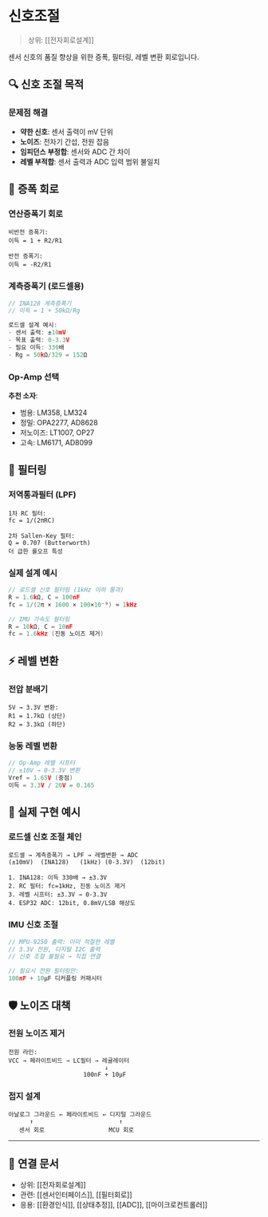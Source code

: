 # 신호조절

> 상위: [[전자회로설계]]

센서 신호의 품질 향상을 위한 증폭, 필터링, 레벨 변환 회로입니다.

## 🔍 신호 조절 목적

### 문제점 해결
- **약한 신호**: 센서 출력이 mV 단위
- **노이즈**: 전자기 간섭, 전원 잡음
- **임피던스 부정합**: 센서와 ADC 간 차이
- **레벨 부적합**: 센서 출력과 ADC 입력 범위 불일치

## 🔧 증폭 회로

### 연산증폭기 회로
```
비반전 증폭기:
이득 = 1 + R2/R1

반전 증폭기:
이득 = -R2/R1
```

### 계측증폭기 (로드셀용)
```cpp
// INA128 계측증폭기
// 이득 = 1 + 50kΩ/Rg

로드셀 설계 예시:
- 센서 출력: ±10mV
- 목표 출력: 0-3.3V
- 필요 이득: 330배
- Rg = 50kΩ/329 = 152Ω
```

### Op-Amp 선택
**추천 소자**:
- 범용: LM358, LM324
- 정밀: OPA2277, AD8628
- 저노이즈: LT1007, OP27
- 고속: LM6171, AD8099

## 🌊 필터링

### 저역통과필터 (LPF)
```
1차 RC 필터:
fc = 1/(2πRC)

2차 Sallen-Key 필터:
Q = 0.707 (Butterworth)
더 급한 롤오프 특성
```

### 실제 설계 예시
```cpp
// 로드셀 신호 필터링 (1kHz 이하 통과)
R = 1.6kΩ, C = 100nF
fc = 1/(2π × 1600 × 100×10⁻⁹) ≈ 1kHz

// IMU 가속도 필터링
R = 10kΩ, C = 10nF  
fc = 1.6kHz (진동 노이즈 제거)
```

## ⚡ 레벨 변환

### 전압 분배기
```
5V → 3.3V 변환:
R1 = 1.7kΩ (상단)
R2 = 3.3kΩ (하단)
```

### 능동 레벨 변환
```cpp
// Op-Amp 레벨 시프터
// ±10V → 0-3.3V 변환
Vref = 1.65V (중점)
이득 = 3.3V / 20V = 0.165
```

## 🔌 실제 구현 예시

### 로드셀 신호 조절 체인
```
로드셀 → 계측증폭기 → LPF → 레벨변환 → ADC
(±10mV)  (INA128)   (1kHz) (0-3.3V)  (12bit)

1. INA128: 이득 330배 → ±3.3V
2. RC 필터: fc=1kHz, 진동 노이즈 제거
3. 레벨 시프터: ±3.3V → 0-3.3V
4. ESP32 ADC: 12bit, 0.8mV/LSB 해상도
```

### IMU 신호 조절
```cpp
// MPU-9250 출력: 이미 적절한 레벨
// 3.3V 전원, 디지털 I2C 출력
// 신호 조절 불필요 → 직접 연결

// 필요시 전원 필터링만:
100nF + 10μF 디커플링 커패시터
```

## 🛡️ 노이즈 대책

### 전원 노이즈 제거
```
전원 라인:
VCC → 페라이트비드 → LC필터 → 레귤레이터
                           ↓
                     100nF + 10μF
```

### 접지 설계
```
아날로그 그라운드 ← 페라이트비드 ← 디지털 그라운드
      ↑                        ↑
   센서 회로                  MCU 회로
```

---

## 🔗 연결 문서
- 상위: [[전자회로설계]]
- 관련: [[센서인터페이스]], [[필터회로]]
- 응용: [[환경인식]], [[상태추정]], [[ADC]], [[마이크로컨트롤러]]